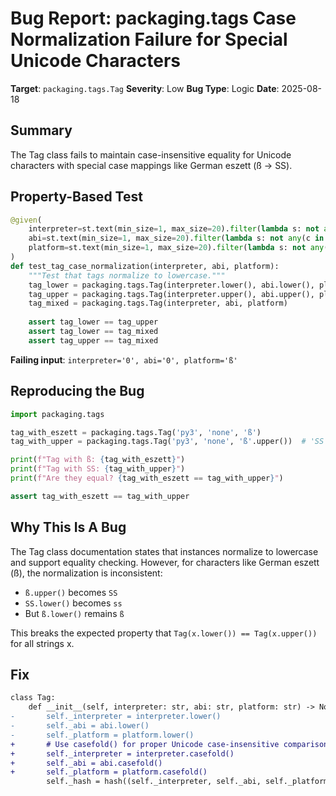 # Bug Report: packaging.tags Case Normalization Failure for Special Unicode Characters

**Target**: `packaging.tags.Tag`
**Severity**: Low
**Bug Type**: Logic
**Date**: 2025-08-18

## Summary

The Tag class fails to maintain case-insensitive equality for Unicode characters with special case mappings like German eszett (ß → SS).

## Property-Based Test

```python
@given(
    interpreter=st.text(min_size=1, max_size=20).filter(lambda s: not any(c in s for c in ".-")),
    abi=st.text(min_size=1, max_size=20).filter(lambda s: not any(c in s for c in ".-")),
    platform=st.text(min_size=1, max_size=20).filter(lambda s: not any(c in s for c in ".-"))
)
def test_tag_case_normalization(interpreter, abi, platform):
    """Test that tags normalize to lowercase."""
    tag_lower = packaging.tags.Tag(interpreter.lower(), abi.lower(), platform.lower())
    tag_upper = packaging.tags.Tag(interpreter.upper(), abi.upper(), platform.upper())
    tag_mixed = packaging.tags.Tag(interpreter, abi, platform)
    
    assert tag_lower == tag_upper
    assert tag_lower == tag_mixed
    assert tag_upper == tag_mixed
```

**Failing input**: `interpreter='0', abi='0', platform='ß'`

## Reproducing the Bug

```python
import packaging.tags

tag_with_eszett = packaging.tags.Tag('py3', 'none', 'ß')
tag_with_upper = packaging.tags.Tag('py3', 'none', 'ß'.upper())  # 'SS'

print(f"Tag with ß: {tag_with_eszett}")
print(f"Tag with SS: {tag_with_upper}")
print(f"Are they equal? {tag_with_eszett == tag_with_upper}")

assert tag_with_eszett == tag_with_upper
```

## Why This Is A Bug

The Tag class documentation states that instances normalize to lowercase and support equality checking. However, for characters like German eszett (ß), the normalization is inconsistent:
- `ß.upper()` becomes `SS`
- `SS.lower()` becomes `ss`
- But `ß.lower()` remains `ß`

This breaks the expected property that `Tag(x.lower()) == Tag(x.upper())` for all strings x.

## Fix

```diff
class Tag:
    def __init__(self, interpreter: str, abi: str, platform: str) -> None:
-       self._interpreter = interpreter.lower()
-       self._abi = abi.lower()
-       self._platform = platform.lower()
+       # Use casefold() for proper Unicode case-insensitive comparison
+       self._interpreter = interpreter.casefold()
+       self._abi = abi.casefold()
+       self._platform = platform.casefold()
        self._hash = hash((self._interpreter, self._abi, self._platform))
```